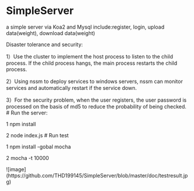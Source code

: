 


# SimpleServer
 <p>a simple server via Koa2 and Mysql include:register, login, upload data(weight), download data(weight) 
 <p>Disaster tolerance and security:
 <p>1）Use the cluster to implement the host process to listen to the child process. If the child process hangs, the main process restarts the child process.
 <p>2）Using nssm to deploy services to windows servers, nssm can monitor services and automatically restart if the service down.
 <p>3）For the security problem, when the user registers, the user password is processed on the basis of md5 to reduce the probability of being checked.
# Run the server:
<p>1 npm install
<p>2 node index.js
# Run test
<p> 1 npm install -gobal mocha
<p> 2 mocha -t 10000
<p> ![image](https://github.com/THD199145/SimpleServer/blob/master/doc/testresult.jpg)
